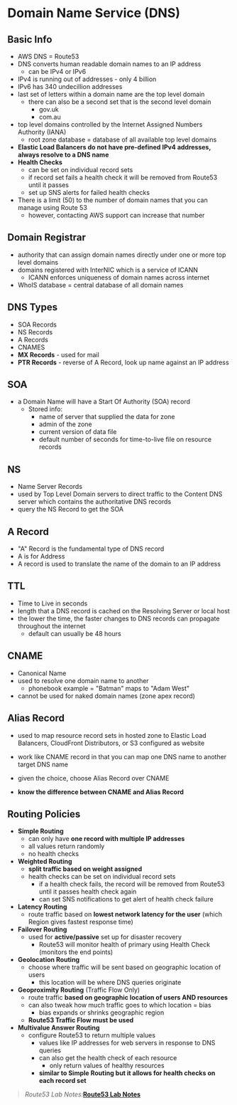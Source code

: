 # Domain Name Service (DNS)

## Basic Info

* AWS DNS = Route53
* DNS converts human readable domain names to an IP address
  * can be IPv4 or IPv6
* IPv4 is running out of addresses - only 4 billion
* IPv6 has 340 undecillion addresses
* last set of letters within a domain name are the top level domain
  * there can also be a second set that is the second level domain
    * gov.uk
    * com.au
* top level domains controlled by the Internet Assigned Numbers Authority (IANA)
  * root zone database = database of all available top level domains
* **Elastic Load Balancers do not have pre-defined IPv4 addresses, always resolve to a DNS name**
* **Health Checks**
  * can be set on individual record sets
  * if record set fails a health check it will be removed from Route53 until it passes
  * set up SNS alerts for failed health checks
* There is a limit (50) to the number of domain names that you can manage using Route 53
  * however, contacting AWS support can increase that number

## Domain Registrar

* authority that can assign domain names directly under one or more top level domains
* domains registered with InterNIC which is a service of ICANN
  * ICANN enforces uniqueness of domain names across internet
* WhoIS database = central database of all domain names

## DNS Types

* SOA Records
* NS Records
* A Records
* CNAMES
* **MX Records** - used for mail
* **PTR Records** - reverse of A Record, look up name against an IP address

## SOA

* a Domain Name will have a Start Of Authority (SOA) record
  * Stored info:
    * name of server that supplied the data for zone
    * admin of the zone
    * current version of data file
    * default number of seconds for time-to-live file on resource records

## NS

* Name Server Records
* used by Top Level Domain servers to direct traffic to the Content DNS server which contains the authoritative DNS records
* query the NS Record to get the SOA

## A Record

* "A" Record is the fundamental type of DNS record
* A is for Address
* A record is used to translate the name of the domain to an IP address

## TTL

* Time to Live in seconds
* length that a DNS record is cached on the Resolving Server or local host
* the lower the time, the faster changes to DNS records can propagate throughout the internet
  * default can usually be 48 hours

## CNAME

* Canonical Name
* used to resolve one domain name to another
  * phonebook example = "Batman" maps to "Adam West"
* cannot be used for naked domain names (zone apex record)

## Alias Record

* used to map resource record sets in hosted zone to Elastic Load Balancers, CloudFront Distributors, or S3 configured as website
* work like CNAME record in that you can map one DNS name to another target DNS name
* given the choice, choose Alias Record over CNAME

* **know the difference between CNAME and Alias Record**

## Routing Policies

* **Simple Routing**
  * can only have **one record with multiple IP addresses**
  * all values return randomly
  * no health checks
* **Weighted Routing**
  * **split traffic based on weight assigned**
  * health checks can be set on individual record sets
    * if a health check fails, the record will be removed from Route53 until it passes health check again
    * can set SNS notifications to get alert of health check failure
* **Latency Routing**
  * route traffic based on **lowest network latency for the user** (which Region gives fastest response time)
* **Failover Routing**
  * used for **active/passive** set up for disaster recovery
    * Route53 will monitor health of primary using Health Check (monitors the end points)
* **Geolocation Routing**
  * choose where traffic will be sent based on geographic location of users
    * this location will be where DNS queries originate
* **Geoproximity Routing** (Traffic Flow Only)
  * route traffic **based on geographic location of users AND resources**
  * can also tweak how much traffic goes to which location  = bias
    * bias expands or shrinks geographic region
  * **Route53 Traffic Flow must be used**
* **Multivalue Answer Routing**
  * configure Route53 to return multiple values
    * values like IP addresses for web servers in response to DNS queries
    * can also get the health check of each resource
      * only return values of healthy resources
    * **similar to Simple Routing but it allows for health checks on each record set**

> *Route53 Lab Notes:*[**Route53 Lab Notes**](./lab-notes.md)
